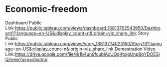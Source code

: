 # Economic-freedom
Dashboard Public Link:https://public.tableau.com/views/dashboard_16813762543950/Dashboard1?:language=en-US&:display_count=n&:origin=viz_share_link
Story Public Link:https://public.tableau.com/views/story_16813774023150/Story13?:language=en-US&:display_count=n&:origin=viz_share_link
Demostration Video Link:https://drive.google.com/file/d/1b4un9fcublAcUQg4txjgUnp8qYDOESjQ/view?usp=sharing
